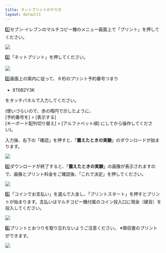 ```yaml
---
title: ネットプリントのやり方
layout: default1
---
```

1️⃣セブン‐イレブンのマルチコピー機のメニュー画面上で「プリント」を押してください。

<img src="../../flow_step3-capture_01.png" style="display: inline; margin: 0;">

2️⃣「ネットプリント」を押してください。

<img src="../../flow_step3-capture_02.png" style="display: inline; margin: 0;">

3️⃣画面上の案内に従って、８桁のプリント予約番号つまり
- 8T6B2Y3K

をタッチパネルで入力してください。

(使いづらいので、赤の楕円で示したように、  
[予約番号を] > [表示する]  
[キーボード配列切り替え] > [アルファベット順] にしてから操作してください)。

入力後、右下の「確認」を押すと、「**震えたときの実験**」のダウンロードが始まります。

<img src="../../input-number.png" style="display: inline; margin: 0;">

4️⃣ダウンロードが終了すると、「**震えたときの実験**」の画像が表示されますので、画像とプリント料金をご確認後、「これで決定」を押してください。

<img src="../../flow_step3-capture_04.png" style="display: inline; margin: 0;">

5️⃣「コインでお支払い」を選んで入金し、「プリントスタート」を押すとプリントが始まります。支払いはマルチコピー機付属のコイン投入口に現金（硬貨）を投入してください。

<img src="../../flow_step3-capture_05.png" style="display: inline; margin: 0;">

6️⃣プリントとおつりを取り忘れないようご注意ください。
※領収書のプリントができます。

<img src="../../flow_step3-capture_06.png" style="display: inline; margin: 0;">
